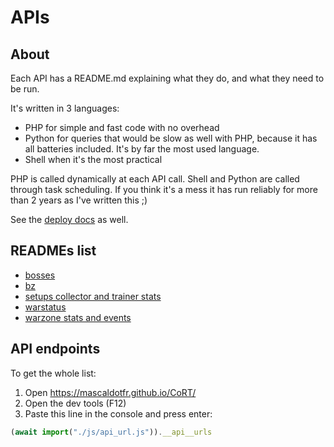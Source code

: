 # APIs

## About

Each API has a README.md explaining what they do, and what they need to be
run.

It's written in 3 languages:

- PHP for simple and fast code with no overhead
- Python for queries that would be slow as well with PHP, because it has all
  batteries included. It's by far the most used language.
- Shell when it's the most practical

PHP is called dynamically at each API call. Shell and Python are called through
task scheduling. If you think it's a mess it has run reliably for more than 2
years as I've written this ;)

See the [deploy docs](../deploy/README.md) as well.

## READMEs list

- [bosses](bin/bosses/README.md)
- [bz](bin/bz/README.md)
- [setups collector and trainer stats](bin/collect/README.md)
- [warstatus](bin/warstatus/README.md)
- [warzone stats and events](bin/warstatus/stats/README.md)

## API endpoints

To get the whole list:

1. Open https://mascaldotfr.github.io/CoRT/
2. Open the dev tools (F12)
3. Paste this line in the console and press enter:

```js
(await import("./js/api_url.js")).__api__urls
```
